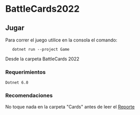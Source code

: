 # BattleCards2022
## Jugar
Para correr el juego utilice en la consola el comando: 
 ```
    dotnet run --project Game
```
Desde la carpeta  BattleCards 2022
### Requerimientos
    Dotnet 6.0
### Recomendaciones 
No toque nada en la carpeta "Cards" antes de leer el [Reporte](Report.md)  